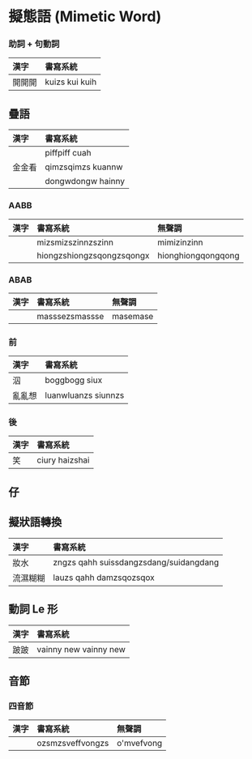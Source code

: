 # 擬態語 (Mimetic Word)

### 助詞 + 句動詞

| 漢字 | 書寫系統 |
| :--- | :--- |
| 開開開 | kuizs kui kuih |

## 疊語

| 漢字 | 書寫系統 |
| :--- | :--- |
| | piffpiff cuah |
| 金金看 | qimzsqimzs kuannw |
| | dongwdongw hainny |

### AABB

| 漢字 | 書寫系統 | 無聲調 |
| :--- | :--- | :--- |
| | mizsmizszinnzszinn | mimizinzinn |
| | hiongzshiongzsqongzsqongx | hionghiongqongqong |

### ABAB

| 漢字 | 書寫系統 | 無聲調 |
| :--- | :--- | :--- |
|  | masssezsmassse | masemase |

### 前

| 漢字 | 書寫系統 |
| :--- | :--- |
| 泅 | boggbogg siux |
| 亂亂想 | luanwluanzs siunnzs |

### 後

| 漢字 | 書寫系統 |
| :--- | :--- |
| 笑 | ciury haizshai |

## 仔

## 擬狀語轉換

| 漢字 | 書寫系統 |
| :--- | :--- |
| 妝水 | zngzs qahh suissdangzsdang/suidangdang |
| 流濕糊糊 | lauzs qahh damzsqozsqox |

## 動詞 Le 形

| 漢字 | 書寫系統 |
| :--- | :--- |
| 跛跛 | vainny new vainny new |

## 音節

### 四音節

| 漢字 | 書寫系統 | 無聲調 |
| :--- | :--- | :--- |
|  | ozsmzsveffvongzs | o'mvefvong |
